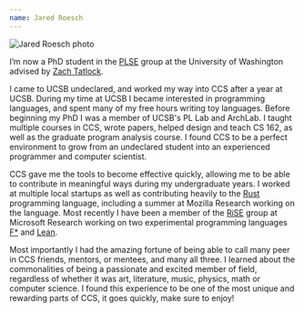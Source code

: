 ```yaml
---
name: Jared Roesch
---
```


![Jared Roesch photo](jared_roesch.jpg)

I’m now a PhD student in the [PLSE](http://uwplse.org/) group at the University of Washington advised
by [Zach Tatlock](https://homes.cs.washington.edu/~ztatlock/).

I came to UCSB undeclared, and worked my way into CCS after a year at UCSB. During my time at UCSB
I became interested in programming languages, and spent many of my free hours writing toy languages.
Before beginning my PhD I was a member of UCSB's PL Lab and ArchLab. I taught multiple courses in CCS,
wrote papers, helped design and teach CS 162, as well as the graduate program analysis course.
I found CCS to be a perfect environment to grow from an undeclared student into an experienced programmer
 and computer scientist.

CCS gave me the tools to become effective quickly, allowing me to be able to contribute in
meaningful ways during my undergraduate years. I worked at multiple local startups as well as contributing
heavily to the [Rust](https://www.rust-lang.org/en-US/) programming language, including a summer at
Mozilla Research working on the language.
Most recently I have been a member of the [RiSE](https://www.microsoft.com/en-us/research/group/research-in-software-engineering-rise/)
group at Microsoft Research working on two experimental programming languages [F*](https://fstar-lang.org) and
[Lean](http://leanprover.github.io).

Most importantly I had the amazing fortune of being able to call many peer in CCS friends,
mentors, or mentees, and many all three. I learned about the commonalities of being a passionate and
excited member of field, regardless of whether it was art, literature, music, physics, math or
computer science. I found this experience to be one of the most unique and rewarding parts of CCS,
it goes quickly, make sure to enjoy!
